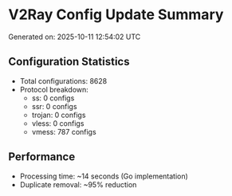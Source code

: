 # V2Ray Config Update Summary
Generated on: 2025-10-11 12:54:02 UTC

## Configuration Statistics
- Total configurations: 8628
- Protocol breakdown:
  - ss: 0 configs
  - ssr: 0 configs
  - trojan: 0 configs
  - vless: 0 configs
  - vmess: 787 configs

## Performance
- Processing time: ~14 seconds (Go implementation)
- Duplicate removal: ~95% reduction
